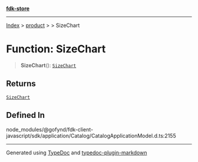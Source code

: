 [**fdk-store**](../../../README.md)
***

[Index](../../../API.md) > [product](../../README.md) > [<internal>](../README.md) > SizeChart

# Function: SizeChart

> **SizeChart**(): [`SizeChart`](../type-aliases/type-alias.SizeChart.md)

## Returns

[`SizeChart`](../type-aliases/type-alias.SizeChart.md)

## Defined In

node\_modules/@gofynd/fdk-client-javascript/sdk/application/Catalog/CatalogApplicationModel.d.ts:2155

***
Generated using [TypeDoc](https://typedoc.org/) and [typedoc-plugin-markdown](https://www.npmjs.com/package/typedoc-plugin-markdown)

